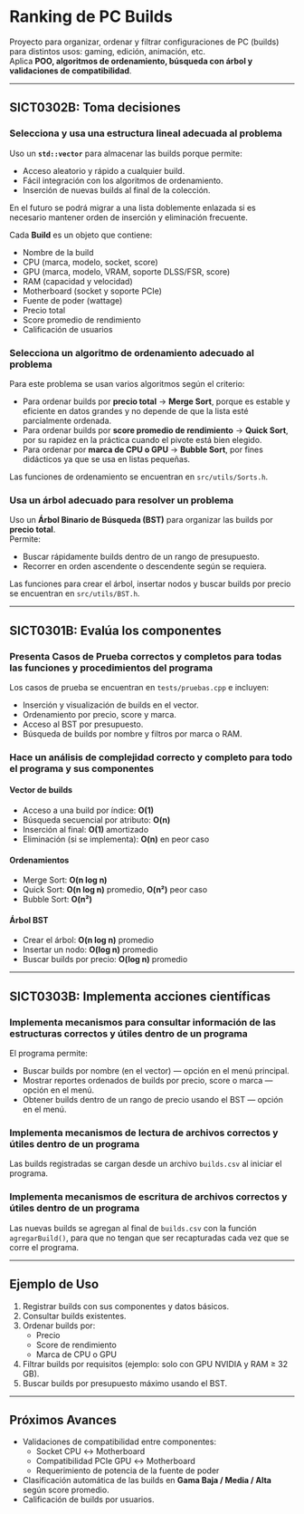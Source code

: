 # Ranking de PC Builds
Proyecto para organizar, ordenar y filtrar configuraciones de PC (builds) para distintos usos: gaming, edición, animación, etc.  
Aplica **POO, algoritmos de ordenamiento, búsqueda con árbol y validaciones de compatibilidad**.

---

## SICT0302B: Toma decisiones

### Selecciona y usa una estructura lineal adecuada al problema
Uso un **`std::vector`** para almacenar las builds porque permite:
- Acceso aleatorio y rápido a cualquier build.
- Fácil integración con los algoritmos de ordenamiento.
- Inserción de nuevas builds al final de la colección.

En el futuro se podrá migrar a una lista doblemente enlazada si es necesario mantener orden de inserción y eliminación frecuente.

Cada **Build** es un objeto que contiene:
- Nombre de la build
- CPU (marca, modelo, socket, score)
- GPU (marca, modelo, VRAM, soporte DLSS/FSR, score)
- RAM (capacidad y velocidad)
- Motherboard (socket y soporte PCIe)
- Fuente de poder (wattage)
- Precio total
- Score promedio de rendimiento
- Calificación de usuarios

### Selecciona un algoritmo de ordenamiento adecuado al problema
Para este problema se usan varios algoritmos según el criterio:

- Para ordenar builds por **precio total** → **Merge Sort**, porque es estable y eficiente en datos grandes y no depende de que la lista esté parcialmente ordenada.
- Para ordenar builds por **score promedio de rendimiento** → **Quick Sort**, por su rapidez en la práctica cuando el pivote está bien elegido.
- Para ordenar por **marca de CPU o GPU** → **Bubble Sort**, por fines didácticos ya que se usa en listas pequeñas.

Las funciones de ordenamiento se encuentran en `src/utils/Sorts.h`.

### Usa un árbol adecuado para resolver un problema
Uso un **Árbol Binario de Búsqueda (BST)** para organizar las builds por **precio total**.  
Permite:
- Buscar rápidamente builds dentro de un rango de presupuesto.
- Recorrer en orden ascendente o descendente según se requiera.

Las funciones para crear el árbol, insertar nodos y buscar builds por precio se encuentran en `src/utils/BST.h`.

---

## SICT0301B: Evalúa los componentes

### Presenta Casos de Prueba correctos y completos para todas las funciones y procedimientos del programa
Los casos de prueba se encuentran en `tests/pruebas.cpp` e incluyen:
- Inserción y visualización de builds en el vector.
- Ordenamiento por precio, score y marca.
- Acceso al BST por presupuesto.
- Búsqueda de builds por nombre y filtros por marca o RAM.

### Hace un análisis de complejidad correcto y completo para todo el programa y sus componentes

#### Vector de builds
- Acceso a una build por índice: **O(1)**
- Búsqueda secuencial por atributo: **O(n)**
- Inserción al final: **O(1)** amortizado
- Eliminación (si se implementa): **O(n)** en peor caso

#### Ordenamientos
- Merge Sort: **O(n log n)**
- Quick Sort: **O(n log n)** promedio, **O(n²)** peor caso
- Bubble Sort: **O(n²)**

#### Árbol BST
- Crear el árbol: **O(n log n)** promedio
- Insertar un nodo: **O(log n)** promedio
- Buscar builds por precio: **O(log n)** promedio

---

## SICT0303B: Implementa acciones científicas

### Implementa mecanismos para consultar información de las estructuras correctos y útiles dentro de un programa
El programa permite:
- Buscar builds por nombre (en el vector) — opción en el menú principal.
- Mostrar reportes ordenados de builds por precio, score o marca — opción en el menú.
- Obtener builds dentro de un rango de precio usando el BST — opción en el menú.

### Implementa mecanismos de lectura de archivos correctos y útiles dentro de un programa
Las builds registradas se cargan desde un archivo `builds.csv` al iniciar el programa.

### Implementa mecanismos de escritura de archivos correctos y útiles dentro de un programa
Las nuevas builds se agregan al final de `builds.csv` con la función `agregarBuild()`, para que no tengan que ser recapturadas cada vez que se corre el programa.

---

## Ejemplo de Uso
1. Registrar builds con sus componentes y datos básicos.
2. Consultar builds existentes.
3. Ordenar builds por:
   - Precio
   - Score de rendimiento
   - Marca de CPU o GPU
4. Filtrar builds por requisitos (ejemplo: solo con GPU NVIDIA y RAM ≥ 32 GB).
5. Buscar builds por presupuesto máximo usando el BST.

---

## Próximos Avances
- Validaciones de compatibilidad entre componentes:
  - Socket CPU ↔ Motherboard
  - Compatibilidad PCIe GPU ↔ Motherboard
  - Requerimiento de potencia de la fuente de poder
- Clasificación automática de las builds en **Gama Baja / Media / Alta** según score promedio.
- Calificación de builds por usuarios.
